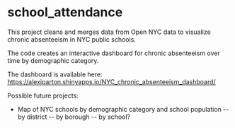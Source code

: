 # school_attendance

This project cleans and merges data from Open NYC data to visualize chronic absenteeism in NYC public schools. 

The code creates an interactive dashboard for chronic absenteeism over time by demographic category. 

The dashboard is available here: https://alexjparton.shinyapps.io/NYC_chronic_absenteeism_dashboard/

Possible future projects: 
- Map of NYC schools by demographic category and school population
  -- by district
  -- by borough
  -- by school? 
  
